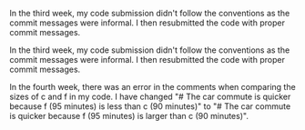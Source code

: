 In the third week, my code submission didn't follow the conventions as the commit messages were informal. I then resubmitted the code with 
proper commit messages.

In the third week, my code submission didn't follow the conventions as the commit messages were informal. I then resubmitted the code with 
proper commit messages.

In the fourth week, there was an error in the comments when comparing the sizes of c and f in my code. I have changed "# The car commute is 
quicker because f (95 minutes) is less than c (90 minutes)" to "# The car commute is quicker because f (95 minutes) is larger than c (90 
minutes)".